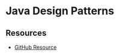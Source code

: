 # Java Design Patterns

## Resources

* [GitHub Resource](https://github.com/iluwatar/java-design-patterns)
